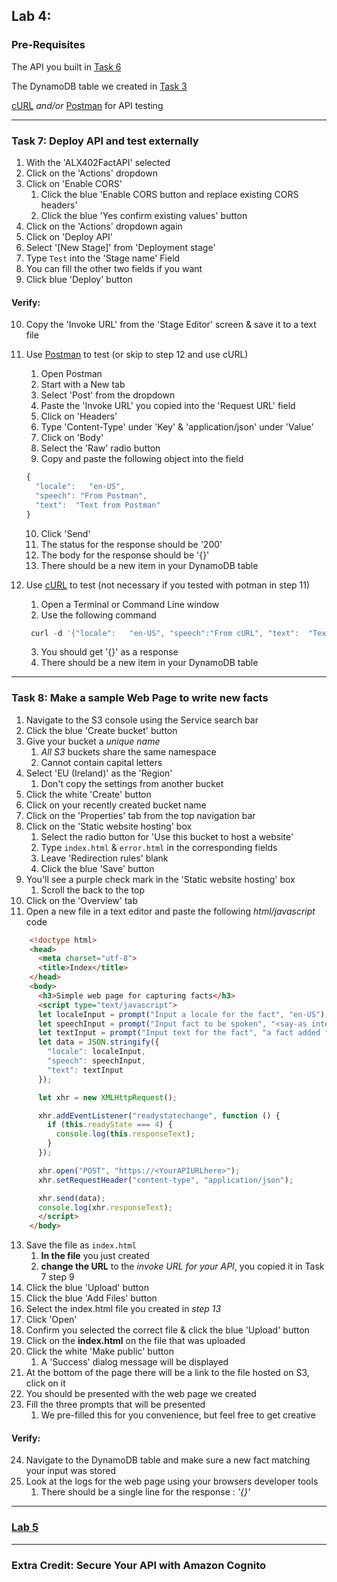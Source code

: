 ## Lab 4:
### Pre-Requisites
The API you built in
[Task 6](/Lab3.md#task-6-add-an-api-gateway-to-handle-writing-new-facts)

The DynamoDB table we created in [Task 3](/Lab2.md#task-3-create-a-dynamodb-for-storing-facts)

[cURL](https://curl.haxx.se/) *and/or* [Postman](https://www.getpostman.com/) for API testing

--------

### Task 7: Deploy API and test externally
  1. With the 'ALX402FactAPI' selected
  3. Click on the 'Actions' dropdown
  4. Click on 'Enable CORS'
      1. Click the blue 'Enable CORS button and replace existing CORS headers'
      2. Click the blue 'Yes confirm existing values' button
  5. Click on the 'Actions' dropdown again 
  5. Click on 'Deploy API'
  6. Select '[New Stage]' from 'Deployment stage'
  7. Type `Test` into the 'Stage name' Field
  8. You can fill the other two fields if you want
  9. Click blue 'Deploy' button
#### Verify:
  10. Copy the 'Invoke URL' from the 'Stage Editor' screen & save it to a text file
  11. Use [Postman](https://www.getpostman.com/) to test (or skip to step 12 and use cURL)
      1. Open Postman
      2. Start with a New tab
      3. Select 'Post' from the dropdown
      4. Paste the 'Invoke URL' you copied into the 'Request URL' field
      5. Click on 'Headers'
      6. Type 'Content-Type' under 'Key' & 'application/json' under 'Value'
      7. Click on 'Body'
      8. Select the 'Raw' radio button
      9. Copy and paste the following object into the field

      ```javascript
      {
        "locale":   "en-US",
        "speech": "From Postman",
        "text":  "Text from Postman"
      }
      ```
      10. Click 'Send'
      11. The status for the response should be '200'
      12. The body for the response should be '{}'
      13. There should be a new item in your DynamoDB table
  12. Use [cURL](https://curl.haxx.se/) to test (not necessary if you tested with potman in step 11)
      1. Open a Terminal or Command Line window
      2. Use the following command
      ```javascript
       curl -d '{"locale":   "en-US", "speech":"From cURL", "text":  "Text from cURL"}' -H 'Content-Type: application/json' https://yourInvocatiourl
      ```
      3. You should get '{}' as a response
      4. There should be a new item in your DynamoDB table

--------

### Task 8: Make a sample Web Page to write new facts
  1. Navigate to the S3 console using the Service search bar
  2. Click the blue 'Create bucket' button
  3. Give your bucket a *unique name*
      1. *All S3* buckets share the same namespace
      2. Cannot contain capital letters
  4. Select 'EU (Ireland)' as the 'Region'
      1. Don't copy the settings from another bucket
  6. Click the white 'Create' button
  7. Click on your recently created bucket name
  8. Click on the 'Properties' tab from the top navigation bar
  9. Click on the 'Static website hosting' box
      1. Select the radio button for 'Use this bucket to host a website'
      2. Type `index.html` & `error.html` in the corresponding fields
      3. Leave 'Redirection rules' blank
      4. Click the blue 'Save' button
  10. You'll see a purple check mark in the 'Static website hosting' box
      1. Scroll the back to the top
  11. Click on the 'Overview' tab
  12. Open a new file in a text editor and paste the following *html/javascript* code
  ```html
      <!doctype html>
      <head>
        <meta charset="utf-8">
        <title>Index</title>
      </head>
      <body>
        <h3>Simple web page for capturing facts</h3>
        <script type="text/javascript">
        let localeInput = prompt("Input a locale for the fact", "en-US");
        let speechInput = prompt("Input fact to be spoken", "<say-as interpret-as='interjection'>abracadabra!</say-as>, a fact added from web page");
        let textInput = prompt("Input text for the fact", "a fact added from web page");
        let data = JSON.stringify({
          "locale": localeInput,
          "speech": speechInput,
          "text": textInput
        });

        let xhr = new XMLHttpRequest();

        xhr.addEventListener("readystatechange", function () {
          if (this.readyState === 4) {
            console.log(this.responseText);
          }
        });

        xhr.open("POST", "https://<YourAPIURLhere>");
        xhr.setRequestHeader("content-type", "application/json");

        xhr.send(data);
        console.log(xhr.responseText);
        </script>
      </body>
  ```
  13. Save the file as `index.html`
      1. **In the file** you just created
      2. **change the URL** to the *invoke URL for your API*, you copied it in Task 7 step 9
  14. Click the blue 'Upload' button
  15. Click the blue 'Add Files' button
  16. Select the index.html file you created in *step 13*
  17. Click 'Open'
  18. Confirm you selected the correct file & click the blue 'Upload' button
  19. Click on the **index.html** on the file that was uploaded
  20. Click the white 'Make public' button
      1. A 'Success' dialog message will be displayed  
  21. At the bottom of the page there will be a link to the file hosted on S3, click on it
  22. You should be presented with the web page we created
  23. Fill the three prompts that will be presented
      1. We pre-filled this for you convenience, but feel free to get creative
#### Verify:
  24. Navigate to the DynamoDB table and make sure a new fact matching your input was stored
  25. Look at the logs for the web page using your browsers developer tools
      1. There should be a single line for the response : *'{}'*

--------

### [Lab 5](/Lab5.md)

--------

### Extra Credit: Secure Your API with Amazon Cognito
